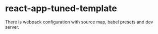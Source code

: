 # react-app-tuned-template
There is webpack configuration with source map, babel presets and dev server.
